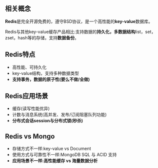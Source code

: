 ## 相关概念
**Redis**是完全开源免费的，遵守BSD协议，是一个高性能的**key-value**数据库。

Redis与其他key-value缓存产品相比:支持数据的**持久化，多数据结构**list，set，zset，hash等的存储，支持**数据备份**。

## Redis特点
* 高性能、可持久化
* key-value结构，支持多种数据类型
* **支持事务，数据的原子性(要么不做/全做)**

## Redis应用场景
* 缓存(读写性能优异)
* 计数与消息系统(高并发、发布/订阅阻塞队列功能)
* **分布式会话session与分布式锁(秒杀)**

## Redis vs Mongo
* 存储方式不一样:key-value vs Document
* 使用方式与可靠性不一样:MongoDB SQL 与 ACID 支持
* **应用场景不一样:高性能缓存 vs 海量数据分析**